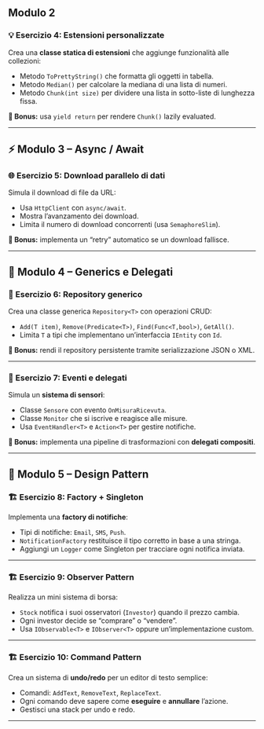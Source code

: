 ﻿
## Modulo 2
### 💡 Esercizio 4: Estensioni personalizzate
Crea una **classe statica di estensioni** che aggiunge funzionalità alle collezioni:
- Metodo `ToPrettyString()` che formatta gli oggetti in tabella.
- Metodo `Median()` per calcolare la mediana di una lista di numeri.
- Metodo `Chunk(int size)` per dividere una lista in sotto-liste di lunghezza fissa.

**🎯 Bonus:** usa `yield return` per rendere `Chunk()` lazily evaluated.

---

## ⚡ Modulo 3 – Async / Await

### 🌐 Esercizio 5: Download parallelo di dati
Simula il download di file da URL:
- Usa `HttpClient` con `async/await`.
- Mostra l’avanzamento dei download.
- Limita il numero di download concorrenti (usa `SemaphoreSlim`).

**🎯 Bonus:** implementa un “retry” automatico se un download fallisce.

---

## 🧠 Modulo 4 – Generics e Delegati

### 🧰 Esercizio 6: Repository generico
Crea una classe generica `Repository<T>` con operazioni CRUD:
- `Add(T item)`, `Remove(Predicate<T>)`, `Find(Func<T,bool>)`, `GetAll()`.
- Limita `T` a tipi che implementano un’interfaccia `IEntity` con `Id`.

**🎯 Bonus:** rendi il repository persistente tramite serializzazione JSON o XML.

---

### 🧰 Esercizio 7: Eventi e delegati
Simula un **sistema di sensori**:
- Classe `Sensore` con evento `OnMisuraRicevuta`.
- Classe `Monitor` che si iscrive e reagisce alle misure.
- Usa `EventHandler<T>` e `Action<T>` per gestire notifiche.

**🎯 Bonus:** implementa una pipeline di trasformazioni con **delegati compositi**.

---

## 🧩 Modulo 5 – Design Pattern

### 🏗️ Esercizio 8: Factory + Singleton
Implementa una **factory di notifiche**:
- Tipi di notifiche: `Email`, `SMS`, `Push`.
- `NotificationFactory` restituisce il tipo corretto in base a una stringa.
- Aggiungi un `Logger` come Singleton per tracciare ogni notifica inviata.

---

### 🏗️ Esercizio 9: Observer Pattern
Realizza un mini sistema di borsa:
- `Stock` notifica i suoi osservatori (`Investor`) quando il prezzo cambia.
- Ogni investor decide se “comprare” o “vendere”.
- Usa `IObservable<T>` e `IObserver<T>` oppure un’implementazione custom.

---

### 🏗️ Esercizio 10: Command Pattern
Crea un sistema di **undo/redo** per un editor di testo semplice:
- Comandi: `AddText`, `RemoveText`, `ReplaceText`.
- Ogni comando deve sapere come **eseguire** e **annullare** l’azione.
- Gestisci una stack per undo e redo.

---